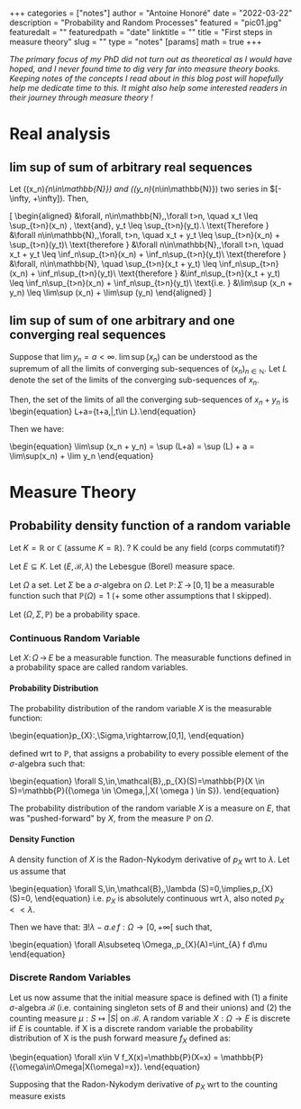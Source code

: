 +++
categories = ["notes"]
author = "Antoine Honoré"
date = "2022-03-22"
description = "Probability and Random Processes"
featured = "pic01.jpg"
featuredalt = ""
featuredpath = "date"
linktitle = ""
title = "First steps in measure theory"
slug = ""
type = "notes"
[params]
  math = true
+++

*The primary focus of my PhD did not turn out as theoretical as I would have hoped, and I never found time to dig very far into measure theory books. Keeping notes of the concepts I read about in this blog post will hopefully help me dedicate time to this. It might also help some interested readers in their journey through measure theory !*

# Real analysis

## lim sup of sum of arbitrary real sequences

Let \((x_n)_{n\in\mathbb{N}}\) and  \((y_n)_{n\in\mathbb{N}}\) two series in $[-\infty, +\infty]\).
Then,

\[
\begin{aligned}
&\forall\, n\in\mathbb{N},\,\forall t>n, \quad x_t \leq \sup_{t>n}(x_n) \, \text{and}\, y_t \leq \sup_{t>n}(y_t).\\
\text{Therefore } &\forall n\in\mathbb{N},\,\forall\, t>n, \quad x_t + y_t \leq \sup_{t>n}(x_n) +  \sup_{t>n}(y_t)\\
\text{therefore } &\forall n\in\mathbb{N},\,\forall t>n, \quad x_t + y_t \leq \inf_n\sup_{t>n}(x_n) +  \inf_n\sup_{t>n}(y_t)\\
\text{therefore } &\forall\, n\in\mathbb{N}, \quad  \sup_{t>n}(x_t + y_t) \leq \inf_n\sup_{t>n}(x_n) +  \inf_n\sup_{t>n}(y_t)\\
\text{therefore } &\inf_n\sup_{t>n}(x_t + y_t) \leq \inf_n\sup_{t>n}(x_n) +  \inf_n\sup_{t>n}(y_t)\\
\text{i.e. } &\lim\sup (x_n + y_n) \leq \lim\sup (x_n) +  \lim\sup (y_n)
\end{aligned}
\]

## lim sup of sum of one arbitrary and one converging real sequences
Suppose that $\lim y_n = a<\infty$.
$\lim\sup(x_n)$ can be understood as the supremum of all the limits of converging sub-sequences of $(x_n)_{n\in\mathbb{N}}$.
Let $L$ denote the set of the limits of the converging sub-sequences of $x_n$.

Then, the set of the limits of all the converging sub-sequences of $x_n + y_n$ is 
\begin{equation} L+a=\{t+a\,|\,t\in L\}.\end{equation}

Then we have:

\begin{equation}
\lim\sup (x_n + y_n) = \sup (L+a) = \sup (L) + a = \lim\sup(x_n) + \lim y_n
\end{equation}


# Measure Theory
## Probability density function of a random variable

Let $K=\mathbb{R}$ or $\mathbb{C}$ (assume $K=\mathbb{R}$). ? K could be any field (corps commutatif)?

Let $E\subseteq K$. Let $(E,\,\mathcal{B},\,\lambda)$ the Lebesgue (Borel) measure space.

Let $\Omega$ a set. Let $\Sigma$ be a $\sigma$-algebra on $\Omega$. Let $\mathbb{P}:\,\Sigma\,\rightarrow\,[0,1]$ be a measurable function such that $\mathbb{P}(\Omega)=1$ (+ some other assumptions that I skipped).

Let $(\Omega,\,\Sigma,\,\mathbb{P})$ be a probability space.

### Continuous Random Variable

Let $X:\,\Omega\,\rightarrow\,E$ be a measurable function. The measurable functions defined in a probability space are called random variables.

#### Probability Distribution

The probability distribution of the random variable $X$ is the measurable function: 

\begin{equation}p_{X}:\,\Sigma\,\rightarrow\,[0,1], \end{equation}

defined wrt to $\mathbb{P}$, that assigns a probability to every possible element of the $\sigma$-algebra such that: 

\begin{equation} \forall S\,\in\,\mathcal{B},\,p_{X}(S)=\mathbb{P}(X \in S)=\mathbb{P}(\{\omega \in \Omega\,|\,X( \omega ) \in S\}). \end{equation} 

The probability distribution of the random variable $X$ is a measure on $E$, that was "pushed-forward" by $X$, from the measure $\mathbb{P}$ on $\Omega$.

#### Density Function

A density function of $X$ is the Radon-Nykodym derivative of $p_X$ wrt to $\lambda$. Let us assume that 

\begin{equation} \forall S\,\in\,\mathcal{B},\,\lambda (S)=0\,\implies\,p_{X}(S)=0, \end{equation} i.e. $p_{X}$ is absolutely continuous wrt $\lambda$, also noted $p_{X} << \lambda$. 

Then we have that: $\exists ! \lambda-a.e\, f:\Omega\rightarrow [0,+\infty[$ such that,

\begin{equation}  \forall A\subseteq \Omega,\,p_{X}(A)=\int_{A} f d\mu \end{equation} 

### Discrete Random Variables
Let us now assume that the initial measure space is defined with (1) a finite $\sigma$-algebra $\mathcal{B}$ (i.e. containing singleton sets of $B$ and their unions) and (2) the counting measure $\mu:S\mapsto |S|$ on $\mathcal{B}$.
A random variable $X:\Omega\rightarrow E$ is discrete iif $E$ is countable.
if X is a discrete random variable the probability distribution of X is the push forward measure $f_X$ defined as:

\begin{equation} \forall x\in V f_X(x)=\mathbb{P}(X=x) = \mathbb{P}(\{\omega\in\Omega|X(\omega)=x\}). \end{equation}

Supposing that the Radon-Nykodym derivative of $p_X$ wrt to the counting measure exists
